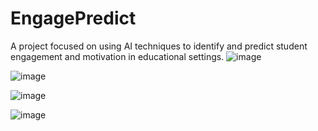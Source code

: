 # EngagePredict
A project focused on using AI techniques to identify and predict student engagement and motivation in educational settings.
![image](https://github.com/user-attachments/assets/38816b7b-696d-4e26-a0d4-757f530240d8)

![image](https://github.com/user-attachments/assets/c61ac6dd-c322-424c-b215-44cbe2bf4bd3)


![image](https://github.com/user-attachments/assets/58398a30-0872-4f16-868b-ff43cf5d06ad)

![image](https://github.com/user-attachments/assets/bfc0e0c0-b3ad-421a-99f2-dc54d3d7ab0f)
